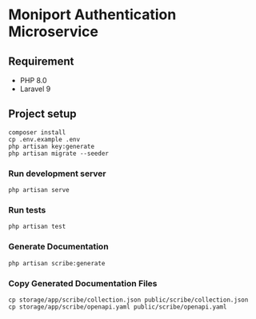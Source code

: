 # Moniport Authentication Microservice

## Requirement

- PHP 8.0
- Laravel 9

## Project setup

```shell
composer install
cp .env.example .env
php artisan key:generate
php artisan migrate --seeder
```

### Run development server

```shell
php artisan serve
```

### Run tests

```shell
php artisan test
```

### Generate Documentation

```shell
php artisan scribe:generate
```

### Copy Generated Documentation Files

```shell
cp storage/app/scribe/collection.json public/scribe/collection.json
cp storage/app/scribe/openapi.yaml public/scribe/openapi.yaml
```
